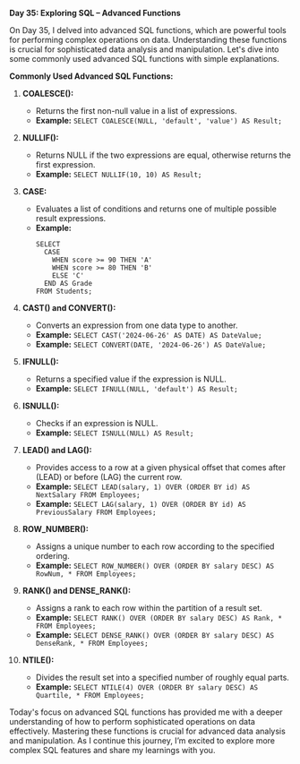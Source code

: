 **Day 35: Exploring SQL – Advanced Functions**

 On Day 35, I delved into advanced SQL functions, which are powerful tools for performing complex operations on data. Understanding these functions is crucial for sophisticated data analysis and manipulation. Let's dive into some commonly used advanced SQL functions with simple explanations.

**Commonly Used Advanced SQL Functions:**

1. **COALESCE():**
   - Returns the first non-null value in a list of expressions.
   - **Example:** `SELECT COALESCE(NULL, 'default', 'value') AS Result;`

2. **NULLIF():**
   - Returns NULL if the two expressions are equal, otherwise returns the first expression.
   - **Example:** `SELECT NULLIF(10, 10) AS Result;`

3. **CASE:**
   - Evaluates a list of conditions and returns one of multiple possible result expressions.
   - **Example:** 
     ```
     SELECT 
       CASE 
         WHEN score >= 90 THEN 'A' 
         WHEN score >= 80 THEN 'B' 
         ELSE 'C' 
       END AS Grade 
     FROM Students;
     ```

4. **CAST() and CONVERT():**
   - Converts an expression from one data type to another.
   - **Example:** `SELECT CAST('2024-06-26' AS DATE) AS DateValue;`
   - **Example:** `SELECT CONVERT(DATE, '2024-06-26') AS DateValue;`

5. **IFNULL():**
   - Returns a specified value if the expression is NULL.
   - **Example:** `SELECT IFNULL(NULL, 'default') AS Result;`

6. **ISNULL():**
   - Checks if an expression is NULL.
   - **Example:** `SELECT ISNULL(NULL) AS Result;`

7. **LEAD() and LAG():**
   - Provides access to a row at a given physical offset that comes after (LEAD) or before (LAG) the current row.
   - **Example:** `SELECT LEAD(salary, 1) OVER (ORDER BY id) AS NextSalary FROM Employees;`
   - **Example:** `SELECT LAG(salary, 1) OVER (ORDER BY id) AS PreviousSalary FROM Employees;`

8. **ROW_NUMBER():**
   - Assigns a unique number to each row according to the specified ordering.
   - **Example:** `SELECT ROW_NUMBER() OVER (ORDER BY salary DESC) AS RowNum, * FROM Employees;`

9. **RANK() and DENSE_RANK():**
   - Assigns a rank to each row within the partition of a result set.
   - **Example:** `SELECT RANK() OVER (ORDER BY salary DESC) AS Rank, * FROM Employees;`
   - **Example:** `SELECT DENSE_RANK() OVER (ORDER BY salary DESC) AS DenseRank, * FROM Employees;`

10. **NTILE():**
    - Divides the result set into a specified number of roughly equal parts.
    - **Example:** `SELECT NTILE(4) OVER (ORDER BY salary DESC) AS Quartile, * FROM Employees;`


Today's focus on advanced SQL functions has provided me with a deeper understanding of how to perform sophisticated operations on data effectively. Mastering these functions is crucial for advanced data analysis and manipulation. As I continue this journey, I’m excited to explore more complex SQL features and share my learnings with you.

